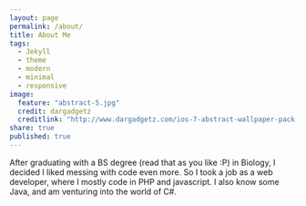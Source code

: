 ```yaml
---
layout: page
permalink: /about/
title: About Me
tags: 
  - Jekyll
  - theme
  - modern
  - minimal
  - responsive
image: 
  feature: "abstract-5.jpg"
  credit: dargadgetz
  creditlink: "http://www.dargadgetz.com/ios-7-abstract-wallpaper-pack-for-iphone-5-and-ipod-touch-retina/"
share: true
published: true
---
```


After graduating with a BS degree (read that as you like :P) in Biology, I decided I liked messing with code even more. So I took a job as a web developer, where I mostly code in PHP and javascript. I also know some Java, and am venturing into the world of C#.